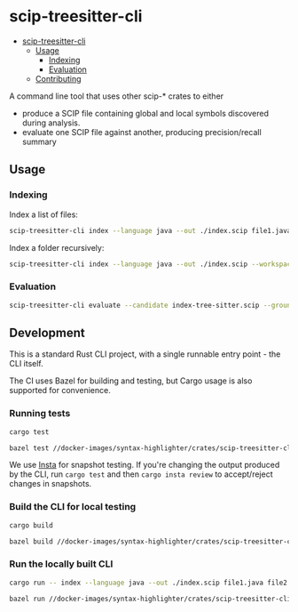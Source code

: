 # scip-treesitter-cli

<!--toc:start-->
- [scip-treesitter-cli](#scip-treesitter-cli)
  - [Usage](#usage)
    - [Indexing](#indexing)
    - [Evaluation](#evaluation)
  - [Contributing](#contributing)
<!--toc:end-->

A command line tool that uses other scip-* crates to either

- produce a SCIP file containing global and local symbols discovered during analysis.
- evaluate one SCIP file against another, producing precision/recall summary

## Usage

### Indexing

Index a list of files:

```bash
scip-treesitter-cli index --language java --out ./index.scip file1.java file2.java ...
```

Index a folder recursively:

```bash
scip-treesitter-cli index --language java --out ./index.scip --workspace <some-folder>
```
### Evaluation

```bash
scip-treesitter-cli evaluate --candidate index-tree-sitter.scip --ground-truth index.scip
```

## Development

This is a standard Rust CLI project, with a single runnable entry point - the CLI itself.

The CI uses Bazel for building and testing,
but Cargo usage is also supported for convenience.

### Running tests

```bash
cargo test
```

```bash
bazel test //docker-images/syntax-highlighter/crates/scip-treesitter-cli:all
```

We use [Insta](https://insta.rs/) for snapshot testing.
If you're changing the output produced by the CLI,
run `cargo test` and then `cargo insta review`
to accept/reject changes in snapshots.

### Build the CLI for local testing

```bash
cargo build
```

```bash
bazel build //docker-images/syntax-highlighter/crates/scip-treesitter-cli
```

### Run the locally built CLI

```bash
cargo run -- index --language java --out ./index.scip file1.java file2.java ...
```

```bash
bazel run //docker-images/syntax-highlighter/crates/scip-treesitter-cli -- index --language java --out ./index.scip file1.java file2.java ...
```
